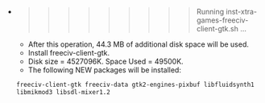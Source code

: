 * >>>>>>>>> Running inst-xtra-games-freeciv-client-gtk.sh ...
  * After this operation, 44.3 MB of additional disk space will be used.
  * Install freeciv-client-gtk.
  * Disk size = 4527096K. Space Used = 49500K.
  * The following NEW packages will be installed:
  ```bash
  freeciv-client-gtk freeciv-data gtk2-engines-pixbuf libfluidsynth1
  libmikmod3 libsdl-mixer1.2
  ```

